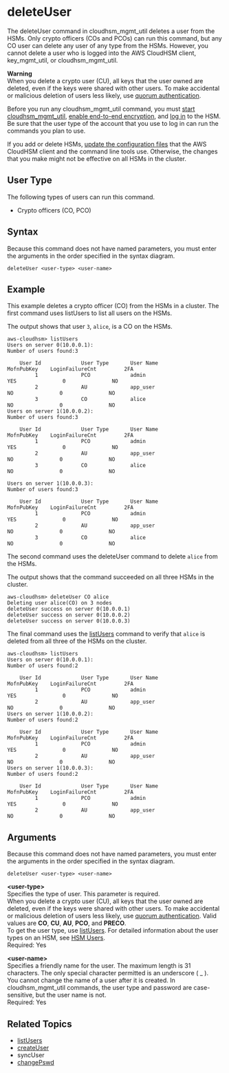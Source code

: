 # deleteUser<a name="cloudhsm_mgmt_util-deleteUser"></a>

The deleteUser command in cloudhsm\_mgmt\_util deletes a user from the HSMs\. Only crypto officers \(COs and PCOs\) can run this command, but any CO user can delete any user of any type from the HSMs\. However, you cannot delete a user who is logged into the AWS CloudHSM client, key\_mgmt\_util, or cloudhsm\_mgmt\_util\.

**Warning**  
When you delete a crypto user \(CU\), all keys that the user owned are deleted, even if the keys were shared with other users\. To make accidental or malicious deletion of users less likely, use [quorum authentication](quorum-authentication-crypto-officers.md)\. 

Before you run any cloudhsm\_mgmt\_util command, you must [start cloudhsm\_mgmt\_util](cloudhsm_mgmt_util-getting-started.md#cloudhsm_mgmt_util-start), [enable end\-to\-end encryption](cloudhsm_mgmt_util-getting-started.md#cloudhsm_mgmt_util-enable_e2e), and [log in](cloudhsm_mgmt_util-getting-started.md#cloudhsm_mgmt_util-log-in) to the HSM\. Be sure that the user type of the account that you use to log in can run the commands you plan to use\.

If you add or delete HSMs, [update the configuration files](cloudhsm_mgmt_util-getting-started.md#cloudhsm_mgmt_util-setup) that the AWS CloudHSM client and the command line tools use\. Otherwise, the changes that you make might not be effective on all HSMs in the cluster\.

## User Type<a name="deleteUser-userType"></a>

The following types of users can run this command\.
+ Crypto officers \(CO, PCO\)

## Syntax<a name="deleteUser-syntax"></a>

Because this command does not have named parameters, you must enter the arguments in the order specified in the syntax diagram\.

```
deleteUser <user-type> <user-name>
```

## Example<a name="deleteUser-examples"></a>

This example deletes a crypto officer \(CO\) from the HSMs in a cluster\. The first command uses listUsers to list all users on the HSMs\.

The output shows that user `3`, `alice`, is a CO on the HSMs\.

```
aws-cloudhsm> listUsers
Users on server 0(10.0.0.1):
Number of users found:3

    User Id             User Type       User Name                          MofnPubKey    LoginFailureCnt         2FA
         1              PCO             admin                                   YES               0               NO
         2              AU              app_user                                 NO               0               NO
         3              CO              alice                                    NO               0               NO
Users on server 1(10.0.0.2):
Number of users found:3

    User Id             User Type       User Name                          MofnPubKey    LoginFailureCnt         2FA
         1              PCO             admin                                   YES               0               NO
         2              AU              app_user                                 NO               0               NO
         3              CO              alice                                    NO               0               NO

Users on server 1(10.0.0.3):
Number of users found:3

    User Id             User Type       User Name                          MofnPubKey    LoginFailureCnt         2FA
         1              PCO             admin                                   YES               0               NO
         2              AU              app_user                                 NO               0               NO
         3              CO              alice                                    NO               0               NO
```

The second command uses the deleteUser command to delete `alice` from the HSMs\. 

The output shows that the command succeeded on all three HSMs in the cluster\.

```
aws-cloudhsm> deleteUser CO alice
Deleting user alice(CO) on 3 nodes
deleteUser success on server 0(10.0.0.1)
deleteUser success on server 0(10.0.0.2)
deleteUser success on server 0(10.0.0.3)
```

The final command uses the [listUsers](cloudhsm_mgmt_util-listUsers.md) command to verify that `alice` is deleted from all three of the HSMs on the cluster\.

```
aws-cloudhsm> listUsers
Users on server 0(10.0.0.1):
Number of users found:2

    User Id             User Type       User Name                          MofnPubKey    LoginFailureCnt         2FA
         1              PCO             admin                                   YES               0               NO
         2              AU              app_user                                 NO               0               NO
Users on server 1(10.0.0.2):
Number of users found:2

    User Id             User Type       User Name                          MofnPubKey    LoginFailureCnt         2FA
         1              PCO             admin                                   YES               0               NO
         2              AU              app_user                                 NO               0               NO
Users on server 1(10.0.0.3):
Number of users found:2

    User Id             User Type       User Name                          MofnPubKey    LoginFailureCnt         2FA
         1              PCO             admin                                   YES               0               NO
         2              AU              app_user                                 NO               0               NO
```

## Arguments<a name="deleteUser-params"></a>

Because this command does not have named parameters, you must enter the arguments in the order specified in the syntax diagram\.

```
deleteUser <user-type> <user-name>
```

**<user\-type>**  
Specifies the type of user\. This parameter is required\.   
When you delete a crypto user \(CU\), all keys that the user owned are deleted, even if the keys were shared with other users\. To make accidental or malicious deletion of users less likely, use [quorum authentication](quorum-authentication-crypto-officers.md)\. 
Valid values are **CO**, **CU**, **AU**, **PCO**, and **PRECO**\.   
To get the user type, use [listUsers](cloudhsm_mgmt_util-listUsers.md)\. For detailed information about the user types on an HSM, see [HSM Users](hsm-users.md)\.  
Required: Yes

**<user\-name>**  
Specifies a friendly name for the user\. The maximum length is 31 characters\. The only special character permitted is an underscore \( \_ \)\.  
You cannot change the name of a user after it is created\. In cloudhsm\_mgmt\_util commands, the user type and password are case\-sensitive, but the user name is not\.  
Required: Yes

## Related Topics<a name="deleteUser-seealso"></a>
+ [listUsers](cloudhsm_mgmt_util-listUsers.md)
+ [createUser](cloudhsm_mgmt_util-createUser.md)
+ syncUser
+ [changePswd](cloudhsm_mgmt_util-changePswd.md)